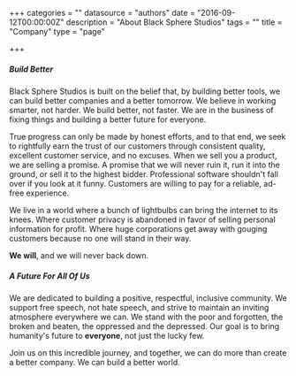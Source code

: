 +++
categories = ""
datasource = "authors"
date = "2016-09-12T00:00:00Z"
description = "About Black Sphere Studios"
tags = ""
title = "Company"
type = "page"

+++
##### Build Better

Black Sphere Studios is built on the belief that, by building better tools, we can build better companies and a better tomorrow. We believe in working smarter, not harder. We build better, not faster. We are in the business of fixing things and building a better future for everyone.

True progress can only be made by honest efforts, and to that end, we seek to rightfully earn the trust of our customers through consistent quality, excellent customer service, and no excuses. When we sell you a product, we are selling a promise. A promise that we will never ruin it, run it into the ground, or sell it to the highest bidder. Professional software shouldn't fall over if you look at it funny. Customers are willing to pay for a reliable, ad-free experience.

We live in a world where a bunch of lightbulbs can bring the internet to its knees. Where customer privacy is abandoned in favor of selling personal information for profit. Where huge corporations get away with gouging customers because no one will stand in their way.

**We will**, and we will never back down.

##### A Future For All Of Us

We are dedicated to building a positive, respectful, inclusive community. We support free speech, not hate speech, and strive to maintain an inviting atmosphere everywhere we can. We stand with the poor and forgotten, the broken and beaten, the oppressed and the depressed. Our goal is to bring humanity's future to **everyone**, not just the lucky few.

Join us on this incredible journey, and together, we can do more than create a better company. We can build a better world.